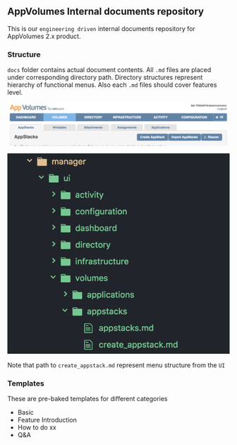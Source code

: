 ## AppVolumes Internal documents repository
This is our `engineering driven` internal documents repository for AppVolumes 2.x product.

### Structure
`docs` folder contains actual document contents. All `.md` files are placed under corresponding directory path. Directory structures represent hierarchy of functional menus. Also each `.md` files should cover features level.   

![top menu](docs/assets/ui-top.png "manager ui menu")

![tree](docs/assets/ui-tree.png "Note path to create_appstack.md")

Note that path to `create_appstack.md` represent menu structure from the `UI`

### Templates
These are pre-baked templates for different categories
- Basic
- Feature Introduction
- How to do xx
- Q&A
